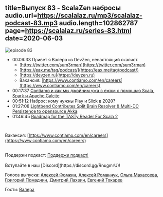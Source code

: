title=Выпуск 83 - ScalaZen набросы
audio.url=https://scalalaz.ru/mp3/scalalaz-podcast-83.mp3
audio.length=102862787
page=https://scalalaz.ru/series-83.html
date=2020-06-03
----
![episode 83](https://scalalaz.ru/img/episode83.png)

* 00:06:33 Привет я Валера из DevZen, ненастоящий скалист.
  - [https://twitter.com/sum3rman](https://twitter.com/sum3rman)
  - [https://eax.me/tag/podcast/](https://eax.me/tag/podcast/)
  - [https://devzen.ru](https://devzen.ru)
  - Вакансия: [https://www.contiamo.com/en/careers](https://www.contiamo.com/en/careers)
* 00:17:37 [Contiamo и как мы джойним ужа с ежом с помощью Scala, Spark и Apache Calcite](https://www.youtube.com/watch?v=4JAOkLKrcYE&feature=emb_title)
* 00:51:12 Наброс: кому нужны Play и Slick в 2020?
* 01:27:08 [Lightbend Contributes Split Brain Resolver & Multi-DC Persistence to opensource Akka](https://www.lightbend.com/blog/lightbend-to-contribute-commercial-features-to-akka-open-source)
* 01:46:45 [Roadmap for the TASTy Reader For Scala 2](https://contributors.scala-lang.org/t/roadmap-for-the-tasty-reader-for-scala-2/4231)

<br/>

Вакансия: [https://www.contiamo.com/en/careers](https://www.contiamo.com/en/careers)

<br/>
Поддержи подкаст:
<a href="https://www.patreon.com/bePatron?u=8074802" data-patreon-widget-type="become-patron-button">Поддержи подкаст!</a><script async src="https://c6.patreon.com/becomePatronButton.bundle.js"></script>
<br/>

<br/>
Вступайте в наш [Discord](https://discord.gg/RnugmrU)!
<br/>

Голоса выпуска:
[Алексей Фомкин](http://github.com/fomkin),
[Алексей Романчук](http://github.com/13h3r),
[Ольга Махасоева](https://twitter.com/oli_kitty),
[Григорий Помадчин](https://github.com/pomadchin),
[Дмитрий Лахвич](https://github.com/ReiReiRei),
[Евгений Токарев](https://twitter.com/strobegen)

Гости:
[Валера](https://twitter.com/sum3rman)


